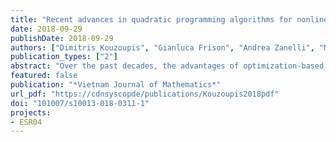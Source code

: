 ```yaml
---
title: "Recent advances in quadratic programming algorithms for nonlinear model predictive control"
date: 2018-09-29
publishDate: 2018-09-29
authors: ["Dimitris Kouzoupis", "Gianluca Frison", "Andrea Zanelli", "Moritz Diehl"]
publication_types: ["2"]
abstract: "Over the past decades, the advantages of optimization-based control techniques over conventional controllers inspired developments that enabled the use of model predictive control (MPC) in applications with very high sampling rates Since at the heart of most linear and nonlinear MPC controllers resides a quadratic programming (QP) solver, the implementation of efficient algorithms that exploit the underlying problem structure drew the attention of many researchers and the progress in the field has been remarkable The aim of this paper is to summarize the main algorithmic advances in the field and to provide a consistent benchmark between a selection of software tools that have been recently developed The code that was used for the simulations is publicly available for readers that wish to reproduce the results or test the benchmarked solvers on their own nonlinear MPC applications"
featured: false
publication: "*Vietnam Journal of Mathematics*"
url_pdf: "https://cdnsyscopde/publications/Kouzoupis2018pdf"
doi: "101007/s10013-018-0311-1"
projects:
- ESR04
---
```



